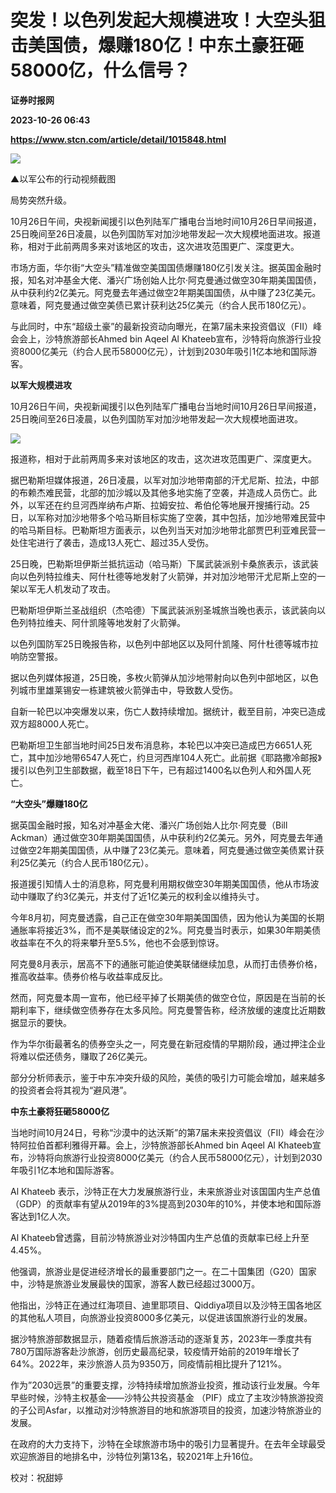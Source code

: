 # 突发！以色列发起大规模进攻！大空头狙击美国债，爆赚180亿！中东土豪狂砸58000亿，什么信号？
**证券时报网**

**2023-10-26 06:43**

**https://www.stcn.com/article/detail/1015848.html**

![](https://stcn-main.oss-cn-shenzhen.aliyuncs.com/upload/wechat/20231026/F1hLEK71icuAZNiaX6DLJicibQRg6vQ9Sl72AuOXjHgOPe9tokibAA0yzGibkfAXXURDBY3ZghLYFMiaUvgZwGwpVNjhg.png)

▲以军公布的行动视频截图

局势突然升级。

10月26日午间，央视新闻援引以色列陆军广播电台当地时间10月26日早间报道，25日晚间至26日凌晨，以色列国防军对加沙地带发起一次大规模地面进攻。报道称，相对于此前两周多来对该地区的攻击，这次进攻范围更广、深度更大。

市场方面，华尔街“大空头”精准做空美国国债爆赚180亿引发关注。据英国金融时报，知名对冲基金大佬、潘兴广场创始人比尔·阿克曼通过做空30年期美国国债，从中获利约2亿美元。阿克曼去年通过做空2年期美国国债，从中赚了23亿美元。意味着，阿克曼通过做空美债已累计获利达25亿美元（约合人民币180亿元）。

与此同时，中东“超级土豪”的最新投资动向曝光，在第7届未来投资倡议（FII）峰会会上，沙特旅游部长Ahmed bin Aqeel Al Khateeb宣布，沙特将向旅游行业投资8000亿美元（约合人民币58000亿元），计划到2030年吸引1亿本地和国际游客。

**以军大规模进攻**

10月26日午间，央视新闻援引以色列陆军广播电台当地时间10月26日早间报道，25日晚间至26日凌晨，以色列国防军对加沙地带发起一次大规模地面进攻。

![](https://stcn-main.oss-cn-shenzhen.aliyuncs.com/upload/wechat/20231026/f23EOWYFfgGiaqkUsZvColjNIwTAjRPibwicYkM45oErJPZpiaQWHqMLLuEZavNJMc9ic3DFibrVkfVWmViaKuiaU0K4kQ.png)

报道称，相对于此前两周多来对该地区的攻击，这次进攻范围更广、深度更大。

据巴勒斯坦媒体报道，26日凌晨，以军对加沙地带南部的汗尤尼斯、拉法，中部的布赖杰难民营，北部的加沙城以及其他多地实施了空袭，并造成人员伤亡。此外，以军还在约旦河西岸纳布卢斯、拉姆安拉、希伯伦等地展开搜捕行动。25日，以军称对加沙地带多个哈马斯目标实施了空袭，其中包括，加沙地带难民营中的哈马斯目标。巴勒斯坦方面表示，以色列当天对加沙地带北部贾巴利亚难民营一处住宅进行了袭击，造成13人死亡、超过35人受伤。

25日晚，巴勒斯坦伊斯兰抵抗运动（哈马斯）下属武装派别卡桑旅表示，该武装向以色列特拉维夫、阿什杜德等地发射了火箭弹，并对加沙地带汗尤尼斯上空的一架以军无人机发动了攻击。

巴勒斯坦伊斯兰圣战组织（杰哈德）下属武装派别圣城旅当晚也表示，该武装向以色列特拉维夫、阿什凯隆等地发射了火箭弹。

以色列国防军25日晚报告称，以色列中部地区以及阿什凯隆、阿什杜德等城市拉响防空警报。

据以色列媒体报道，25日晚，多枚火箭弹从加沙地带射向以色列中部地区，以色列城市里雄莱锡安一栋建筑被火箭弹击中，导致数人受伤。

自新一轮巴以冲突爆发以来，伤亡人数持续增加。据统计，截至目前，冲突已造成双方超8000人死亡。

巴勒斯坦卫生部当地时间25日发布消息称，本轮巴以冲突已造成巴方6651人死亡，其中加沙地带6547人死亡，约旦河西岸104人死亡。此前据《耶路撒冷邮报》援引以色列卫生部数据，截至18日下午，已有超过1400名以色列人和外国人死亡。

**“大空头”爆赚180亿**

据英国金融时报，知名对冲基金大佬、潘兴广场创始人比尔·阿克曼（Bill Ackman）通过做空30年期美国国债，从中获利约2亿美元。另外，阿克曼去年通过做空2年期美国国债，从中赚了23亿美元。意味着，阿克曼通过做空美债累计获利25亿美元（约合人民币180亿元）。

报道援引知情人士的消息称，阿克曼利用期权做空30年期美国国债，他从市场波动中赚取了约3亿美元，并支付了近1亿美元的权利金以维持头寸。

今年8月初，阿克曼透露，自己正在做空30年期美国国债，因为他认为美国的长期通胀率将接近3%，而不是美联储设定的2%。阿克曼当时表示，如果30年期美债收益率在不久的将来攀升至5.5%，他也不会感到惊讶。

阿克曼8月表示，居高不下的通胀可能迫使美联储继续加息，从而打击债券价格，推高收益率。债券价格与收益率成反比。

然而，阿克曼本周一宣布，他已经平掉了长期美债的做空仓位，原因是在当前的长期利率下，继续做空债券存在太多风险。阿克曼警告称，经济放缓的速度比近期数据显示的要快。

作为华尔街最著名的债券空头之一，阿克曼在新冠疫情的早期阶段，通过押注企业将难以偿还债务，赚取了26亿美元。

部分分析师表示，鉴于中东冲突升级的风险，美债的吸引力可能会增加，越来越多的投资者会将其视为“避风港”。

**中东土豪将狂砸58000亿**

当地时间10月24日，号称“沙漠中的达沃斯”的第7届未来投资倡议（FII）峰会在沙特阿拉伯首都利雅得开幕。会上，沙特旅游部长Ahmed bin Aqeel Al Khateeb宣布，沙特将向旅游行业投资8000亿美元（约合人民币58000亿元），计划到2030年吸引1亿本地和国际游客。

Al Khateeb 表示，沙特正在大力发展旅游行业，未来旅游业对该国国内生产总值（GDP）的贡献率有望从2019年的3%提高到2030年的10%，并使本地和国际游客达到1亿人次。

Al Khateeb曾透露，目前沙特旅游业对沙特国内生产总值的贡献率已经上升至 4.45%。

他强调，旅游业是促进经济增长的最重要部门之一。在二十国集团（G20）国家中，沙特是旅游业发展最快的国家，游客人数已经超过3000万。

他指出，沙特正在通过红海项目、迪里耶项目、Qiddiya项目以及沙特王国各地区的其他私人项目，向旅游业投资8000多亿美元，以促进该国旅游行业的发展。

据沙特旅游部数据显示，随着疫情后旅游活动的逐渐复苏，2023年一季度共有780万国际游客赴沙旅游，创历史最高纪录，较疫情开始前的2019年增长了64%。2022年，来沙旅游人员为9350万，同疫情前相比提升了121%。

作为”2030远景”的重要支撑，沙特持续增加旅游业投资，推动该行业发展。今年早些时候，沙特主权基金——沙特公共投资基金 （PIF）成立了主攻沙特旅游投资的子公司Asfar，以推动对沙特旅游目的地和旅游项目的投资，加速沙特旅游业的发展。

在政府的大力支持下，沙特在全球旅游市场中的吸引力显著提升。在去年全球最受欢迎旅游目的地排名中，沙特位列第13名，较2021年上升16位。

校对：祝甜婷